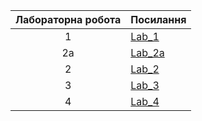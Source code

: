 | Лабораторна робота | Посилання  |
|:---:|---------|
|  1 | [Lab_1](https://github.com/yuriiurshanskyi/labs/tree/main/lab%201)|
|  2a | [Lab_2a](https://github.com/yuriiurshanskyi/labs/tree/main/lab%202a)|
|  2 | [Lab_2](https://github.com/yuriiurshanskyi/labs/tree/main/lab2)|
|  3 | [Lab_3](https://github.com/yuriiurshanskyi/labs/tree/main/Lab_3)|
|  4 | [Lab_4](https://github.com/yuriiurshanskyi/labs/tree/main/lab4)|
